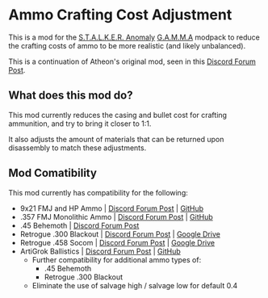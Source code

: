 # Ammo Crafting Cost Adjustment
This is a mod for the [S.T.A.L.K.E.R. Anomaly](https://www.moddb.com/mods/stalker-anomaly) [G.A.M.M.A](https://github.com/Grokitach/Stalker_GAMMA) modpack to reduce the crafting costs of ammo to be more realistic (and likely unbalanced).

This is a continuation of Atheon's original mod, seen in this [Discord Forum Post](https://discord.com/channels/912320241713958912/1040575368932892712/1040575368932892712).

## What does this mod do?
This mod currently reduces the casing and bullet cost for crafting ammunition, and try to bring it closer to 1:1.

It also adjusts the amount of materials that can be returned upon disassembly to match these adjustments.

## Mod Comatibility
This mod currently has compatibility for the following:
  - 9x21 FMJ and HP Ammo | [Discord Forum Post](https://discord.com/channels/912320241713958912/1037521838202433616/1037521838202433616) | [GitHub](https://github.com/ilrathCXV/9x21-FMJ-HP-Ammo-GAMMA)
  - .357 FMJ Monolithic Ammo | [Discord Forum Post](https://discord.com/channels/912320241713958912/1043063409098371083/1043063409098371083) | [GitHub](https://github.com/ilrathCXV/.357-FMJ-Monolithic-Ammo)
  - .45 Behemoth | [Discord Forum Post](https://discord.com/channels/912320241713958912/1052402537099169822/1052402537099169822)
  - Retrogue .300 Blackout | [Discord Forum Post](https://discord.com/channels/912320241713958912/1036727845726204024/1036727845726204024) | [Google Drive](https://drive.google.com/drive/folders/1szYgPK8zZXWuU_naye-E2CTAWzBPxZC0)
  - Retrogue .458 Socom | [Discord Forum Post](https://discord.com/channels/912320241713958912/1036727845726204024/1036727845726204024) | [Google Drive](https://drive.google.com/drive/folders/1szYgPK8zZXWuU_naye-E2CTAWzBPxZC0)
  - ArtiGrok Ballistics | [Discord Forum Post](https://discord.com/channels/912320241713958912/1065168136577482753/1065168136577482753) | [GitHub](https://github.com/ilrathCXV/ArtiGrok-Ballistics-GAMMA-ilrath-Mo3)
    - Further compatibility for additional ammo types of:
      - .45 Behemoth
      - Retrogue .300 Blackout
    - Eliminate the use of salvage high / salvage low for default 0.4
